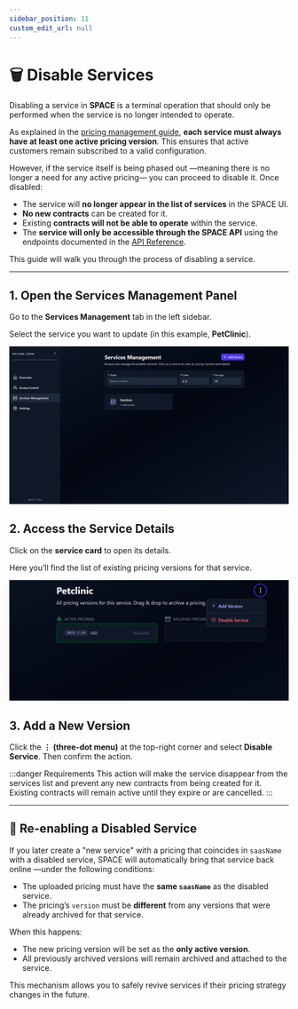 ```yaml
---
sidebar_position: 11
custom_edit_url: null
---
```


# 🗑️ Disable Services

Disabling a service in **SPACE** is a terminal operation that should only be performed when the service is no longer intended to operate.

As explained in the [pricing management guide](./manage-pricings-availability.md), **each service must always have at least one active pricing version**. This ensures that active customers remain subscribed to a valid configuration.  

However, if the service itself is being phased out —meaning there is no longer a need for any active pricing— you can proceed to disable it. Once disabled:

- The service will **no longer appear in the list of services** in the SPACE UI.  
- **No new contracts** can be created for it.  
- Existing **contracts will not be able to operate** within the service.  
- The **service will only be accessible through the SPACE API** using the endpoints documented in the [API Reference](../space-api.mdx).  

This guide will walk you through the process of disabling a service.

---

## 1. Open the Services Management Panel

Go to the **Services Management** tab in the left sidebar.  

Select the service you want to update (in this example, **PetClinic**).

![Services Management View With PetClinic](../../../static/img/space/user-guides/services-management-with-service.png)

## 2. Access the Service Details

Click on the **service card** to open its details.

Here you’ll find the list of existing pricing versions for that service.

![Disable service button](../../../static/img/space/user-guides/add-pricing-version.png)

## 3. Add a New Version

Click the **⋮ (three-dot menu)** at the top-right corner and select **Disable Service**. Then confirm the action.


:::danger Requirements
This action will make the service disappear from the services list and prevent any new contracts from being created for it. Existing contracts will remain active until they expire or are cancelled.
:::

---

## 🔄 Re-enabling a Disabled Service

If you later create a "new service" with a pricing that coincides in `saasName` with a disabled service, SPACE will automatically bring that service back online —under the following conditions:

- The uploaded pricing must have the **same `saasName`** as the disabled service.  
- The pricing’s `version` must be **different** from any versions that were already archived for that service.  

When this happens:

- The new pricing version will be set as the **only active version**.  
- All previously archived versions will remain archived and attached to the service.  

This mechanism allows you to safely revive services if their pricing strategy changes in the future.